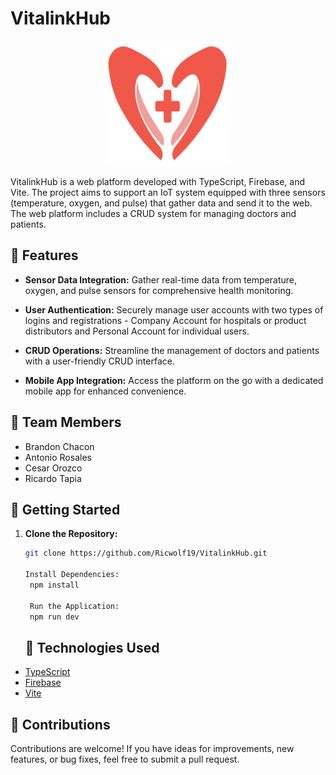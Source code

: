 # VitalinkHub

<p align="center">
  <img width="200" height="200" src="/public/favicon.png" alt="VitalinkHub Logo">
</p>

VitalinkHub is a web platform developed with TypeScript, Firebase, and Vite. The project aims to support an IoT system equipped with three sensors (temperature, oxygen, and pulse) that gather data and send it to the web. The web platform includes a CRUD system for managing doctors and patients.

## 🚀 Features

- **Sensor Data Integration:**
  Gather real-time data from temperature, oxygen, and pulse sensors for comprehensive health monitoring.

- **User Authentication:**
  Securely manage user accounts with two types of logins and registrations - Company Account for hospitals or product distributors and Personal Account for individual users.

- **CRUD Operations:**
  Streamline the management of doctors and patients with a user-friendly CRUD interface.

- **Mobile App Integration:**
  Access the platform on the go with a dedicated mobile app for enhanced convenience.

## 👥 Team Members

- Brandon Chacon
- Antonio Rosales
- Cesar Orozco
- Ricardo Tapia 

## 🚀 Getting Started

1. **Clone the Repository:**
   ```bash
   git clone https://github.com/Ricwolf19/VitalinkHub.git

   Install Dependencies:
    npm install

    Run the Application:
    npm run dev
    ```

    ## 🔧 Technologies Used
    
- [TypeScript](https://www.typescriptlang.org/)
- [Firebase](https://firebase.google.com/)
- [Vite](https://vitejs.dev/)

## 🤝 Contributions

Contributions are welcome! If you have ideas for improvements, new features, or bug fixes, feel free to submit a pull request.
